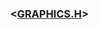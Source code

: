 
<div class="title">
<h3>
<a class="anchorjs-link " aria-label="Anchor" data-anchorjs-icon="←" href="#" onclick="window.history.back()" style="margin-right: 0.1875em; padding-right: 0.1875em; padding-left: 0.1875em;"></a>
&lt;<a href="graphics.md">GRAPHICS.H</a>&gt;
</h3>
</div>